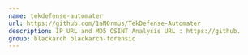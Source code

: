 ```yaml
---
name: tekdefense-automater
url: https://github.com/1aN0rmus/TekDefense-Automater
description: IP URL and MD5 OSINT Analysis URL : https://github.
group: blackarch blackarch-forensic
---
```


